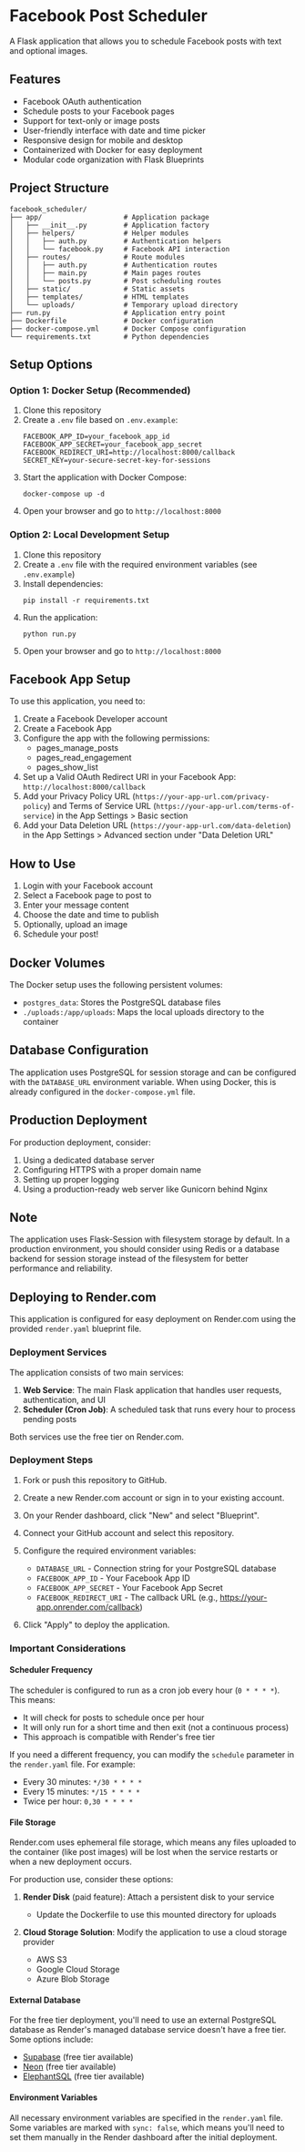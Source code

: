 # Facebook Post Scheduler

A Flask application that allows you to schedule Facebook posts with text and optional images.

## Features

- Facebook OAuth authentication
- Schedule posts to your Facebook pages
- Support for text-only or image posts
- User-friendly interface with date and time picker
- Responsive design for mobile and desktop
- Containerized with Docker for easy deployment
- Modular code organization with Flask Blueprints

## Project Structure

```
facebook_scheduler/
├── app/                    # Application package
│   ├── __init__.py         # Application factory
│   ├── helpers/            # Helper modules
│   │   ├── auth.py         # Authentication helpers 
│   │   └── facebook.py     # Facebook API interaction
│   ├── routes/             # Route modules
│   │   ├── auth.py         # Authentication routes
│   │   ├── main.py         # Main pages routes
│   │   └── posts.py        # Post scheduling routes
│   ├── static/             # Static assets
│   ├── templates/          # HTML templates
│   └── uploads/            # Temporary upload directory
├── run.py                  # Application entry point
├── Dockerfile              # Docker configuration
├── docker-compose.yml      # Docker Compose configuration
└── requirements.txt        # Python dependencies
```

## Setup Options

### Option 1: Docker Setup (Recommended)

1. Clone this repository
2. Create a `.env` file based on `.env.example`:
   ```
   FACEBOOK_APP_ID=your_facebook_app_id
   FACEBOOK_APP_SECRET=your_facebook_app_secret
   FACEBOOK_REDIRECT_URI=http://localhost:8000/callback
   SECRET_KEY=your-secure-secret-key-for-sessions
   ```
3. Start the application with Docker Compose:
   ```
   docker-compose up -d
   ```
4. Open your browser and go to `http://localhost:8000`

### Option 2: Local Development Setup

1. Clone this repository
2. Create a `.env` file with the required environment variables (see `.env.example`)
3. Install dependencies:
   ```
   pip install -r requirements.txt
   ```
4. Run the application:
   ```
   python run.py
   ```
5. Open your browser and go to `http://localhost:8000`

## Facebook App Setup

To use this application, you need to:

1. Create a Facebook Developer account
2. Create a Facebook App
3. Configure the app with the following permissions:
   - pages_manage_posts
   - pages_read_engagement
   - pages_show_list
4. Set up a Valid OAuth Redirect URI in your Facebook App: `http://localhost:8000/callback`
5. Add your Privacy Policy URL (`https://your-app-url.com/privacy-policy`) and Terms of Service URL (`https://your-app-url.com/terms-of-service`) in the App Settings > Basic section
6. Add your Data Deletion URL (`https://your-app-url.com/data-deletion`) in the App Settings > Advanced section under "Data Deletion URL"

## How to Use

1. Login with your Facebook account
2. Select a Facebook page to post to
3. Enter your message content
4. Choose the date and time to publish
5. Optionally, upload an image
6. Schedule your post!

## Docker Volumes

The Docker setup uses the following persistent volumes:

- `postgres_data`: Stores the PostgreSQL database files
- `./uploads:/app/uploads`: Maps the local uploads directory to the container

## Database Configuration

The application uses PostgreSQL for session storage and can be configured with the `DATABASE_URL` environment variable. When using Docker, this is already configured in the `docker-compose.yml` file.

## Production Deployment

For production deployment, consider:

1. Using a dedicated database server
2. Configuring HTTPS with a proper domain name
3. Setting up proper logging
4. Using a production-ready web server like Gunicorn behind Nginx

## Note

The application uses Flask-Session with filesystem storage by default. In a production environment, you should consider using Redis or a database backend for session storage instead of the filesystem for better performance and reliability.

## Deploying to Render.com

This application is configured for easy deployment on Render.com using the provided `render.yaml` blueprint file.

### Deployment Services

The application consists of two main services:

1. **Web Service**: The main Flask application that handles user requests, authentication, and UI
2. **Scheduler (Cron Job)**: A scheduled task that runs every hour to process pending posts

Both services use the free tier on Render.com.

### Deployment Steps

1. Fork or push this repository to GitHub.

2. Create a new Render.com account or sign in to your existing account.

3. On your Render dashboard, click "New" and select "Blueprint".

4. Connect your GitHub account and select this repository.

5. Configure the required environment variables:
   - `DATABASE_URL` - Connection string for your PostgreSQL database
   - `FACEBOOK_APP_ID` - Your Facebook App ID
   - `FACEBOOK_APP_SECRET` - Your Facebook App Secret
   - `FACEBOOK_REDIRECT_URI` - The callback URL (e.g., https://your-app.onrender.com/callback)

6. Click "Apply" to deploy the application.

### Important Considerations

#### Scheduler Frequency

The scheduler is configured to run as a cron job every hour (`0 * * * *`). This means:
- It will check for posts to schedule once per hour
- It will only run for a short time and then exit (not a continuous process)
- This approach is compatible with Render's free tier

If you need a different frequency, you can modify the `schedule` parameter in the `render.yaml` file. For example:
- Every 30 minutes: `*/30 * * * *`
- Every 15 minutes: `*/15 * * * *`
- Twice per hour: `0,30 * * * *`

#### File Storage

Render.com uses ephemeral file storage, which means any files uploaded to the container (like post images) will be lost when the service restarts or when a new deployment occurs. 

For production use, consider these options:

1. **Render Disk** (paid feature): Attach a persistent disk to your service
   - Update the Dockerfile to use this mounted directory for uploads

2. **Cloud Storage Solution**: Modify the application to use a cloud storage provider
   - AWS S3
   - Google Cloud Storage
   - Azure Blob Storage

#### External Database

For the free tier deployment, you'll need to use an external PostgreSQL database as Render's managed database service doesn't have a free tier. Some options include:
- [Supabase](https://supabase.com/) (free tier available)
- [Neon](https://neon.tech/) (free tier available)
- [ElephantSQL](https://www.elephantsql.com/) (free tier available)

#### Environment Variables

All necessary environment variables are specified in the `render.yaml` file. Some variables are marked with `sync: false`, which means you'll need to set them manually in the Render dashboard after the initial deployment. 